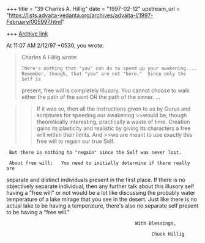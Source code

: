 +++
title = "39 Charles A. Hillig"
date = "1997-02-12"
upstream_url = "https://lists.advaita-vedanta.org/archives/advaita-l/1997-February/005997.html"

+++
[Archive link](https://lists.advaita-vedanta.org/archives/advaita-l/1997-February/005997.html)

At 11:07 AM 2/12/97 +0530, you wrote:
>Charles A Hillig wrote:
>
>     There's nothing that "you" can do to speed up your awakening....
>     Remember, though, that "you" are not "here."  Since only the Self is
>present, free will is completely illusory.  You cannot choose to walk either
>the path of the saint OR the path of the sinner. ...
>


>>If it was so, then all the instructions given to us by Gurus and
scriptures for speeding our awakening >>would be, though theoretically
interesting, practically a waste of time.
>>Creation gains its plasticity and realistic by giving its characters a
free will within their limits. And >>we are meant to use exactly this free
will to regain our true Self.


     But there is nothing to "regain" since the Self was never lost.

     About free will:   You need to initially determine if there really are
separate and distinct individuals present in the first place.  If there is
no objectively separate individual, then any further talk about this
illusory self having a "free will" or not would be a lot like discussing the
probably water temperature of a lake mirage that you see in the desert.
Just like there is no actual lake to be having a temperature, there's also
no separate self present to be having a "free will."


                                                   With Blessings,

                                                         Chuck Hillig

